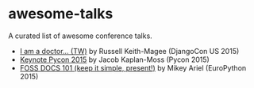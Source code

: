 # awesome-talks

A curated list of awesome conference talks.

- [I am a doctor... (TW)](https://youtu.be/OC3v5uXR9Qc) by Russell Keith-Magee (DjangoCon US 2015)
- [Keynote Pycon 2015](https://youtu.be/hIJdFxYlEKE) by Jacob Kaplan-Moss (Pycon 2015)
- [FOSS DOCS 101 (keep it simple, present!)](https://youtu.be/FopnpwK6ALw) by Mikey Ariel (EuroPython 2015)
